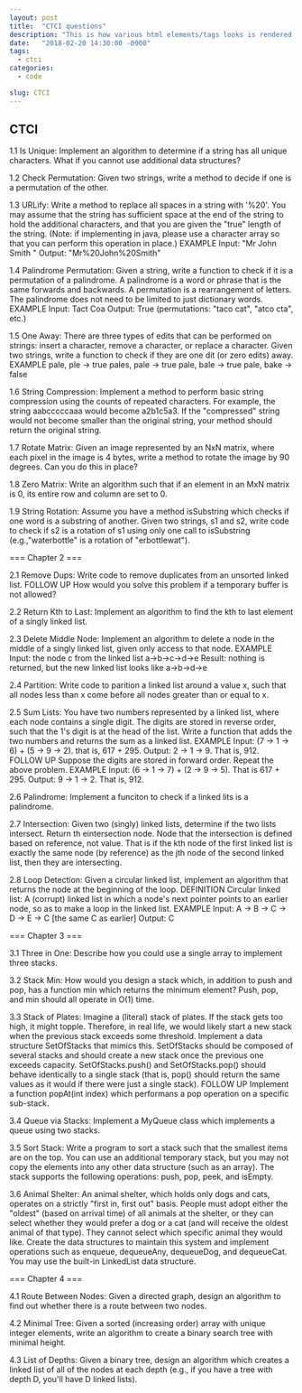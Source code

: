 ```yaml
---
layout: post
title:  "CTCI questions"
description: "This is how various html elements/tags looks is rendered on my theme"
date:   "2018-02-20 14:30:00 -0900"
tags:
  - ctci
categories:
  - code

slug: CTCI
---
```


CTCI
----
1.1 Is Unique: Implement an algorithm to determine if a string has all unique characters.  What if you cannot use additional data structures?

1.2 Check Permutation: Given two strings, write a method to decide if one is a permutation of the other.

1.3 URLify: Write a method to replace all spaces in a string with '%20'.  You may assume that the string has sufficient space at the end of the string
    to hold the additional characters, and that you are given the "true" length of the string. (Note: if implementing in java, please use a character
	array so that you can perform this operation in place.)
	EXAMPLE
	Input:  "Mr John Smith    "
	Output: "Mr%20John%20Smith"

1.4 Palindrome Permutation: Given a string, write a function to check if it is a permutation of a palindrome.  A palindrome is a word or phrase that is
    the same forwards and backwards.  A permutation is a rearrangement of letters.  The palindrome does not need to be limited to just dictionary words.
	EXAMPLE
	Input: Tact Coa
	Output: True (permutations: "taco cat", "atco cta", etc.)

1.5 One Away: There are three types of edits that can be performed on strings: insert a character, remove a character, or replace a character.  Given two
    strings, write a function to check if they are one dit (or zero edits) away.
	EXAMPLE
	pale, ple -> true
	pales, pale -> true
	pale, bale -> true
	pale, bake -> false

1.6 String Compression: Implement a method to perform basic string compression using the counts of repeated characters.  For example, the string aabcccccaaa
    would become a2b1c5a3.  If the "compressed" string would not become smaller than the original string, your method should return the original string.

1.7 Rotate Matrix: Given an image represented by an NxN matrix, where each pixel in the image is 4 bytes, write a method to rotate the image by 90 degrees.
    Can you do this in place?

1.8 Zero Matrix: Write an algorithm such that if an element in an MxN matrix is 0, its entire row and column are set to 0.

1.9 String Rotation: Assume you have a method isSubstring which checks if one word is a substring of another. Given two strings, s1 and s2, write code to
    check if s2 is a rotation of s1 using only one call to isSubstring (e.g.,"waterbottle" is a rotation of "erbottlewat").

=== Chapter 2 ===

2.1 Remove Dups: Write code to remove duplicates from an unsorted linked list.  FOLLOW UP How would you solve this problem if a temporary buffer is not allowed?

2.2 Return Kth to Last: Implement an algorithm to find the kth to last element of a singly linked list.

2.3 Delete Middle Node: Implement an algorithm to delete a node in the middle of a singly linked list, given only access to that node.
	EXAMPLE
	Input: the node c from the linked list a->b->c->d->e
	Result: nothing is returned, but the new linked list looks like a->b->d->e

2.4 Partition: Write code to parition a linked list around a value x, such that all nodes less than x come before all nodes greater than or equal to x.

2.5 Sum Lists: You have two numbers represented by a linked list, where each node contains a single digit.  The digits are stored in reverse order, such
    that the 1's digit is at the head of the list.  Write a function that adds the two numbers and returns the sum as a linked list.
    EXAMPLE
	Input: (7 -> 1 -> 6) + (5 -> 9 -> 2).  that is, 617 + 295.
	Output: 2 -> 1 -> 9.  That is, 912.
	FOLLOW UP
	Suppose the digits are stored in forward order.  Repeat the above problem.
	EXAMPLE
	Input: (6 -> 1 -> 7) + (2 -> 9 -> 5).  That is 617 + 295.
	Output: 9 -> 1 -> 2.  That is, 912.

2.6 Palindrome: Implement a funciton to check if a linked lits is a palindrome.

2.7 Intersection: Given two (singly) linked lists, determine if the two lists intersect.  Return th eintersection node.  Node that the intersection is
    defined based on reference, not value.  That is if the kth node of the first linked list is exactly the same node (by reference) as the jth node of
	the second linked list, then they are intersecting.

2.8 Loop Detection: Given a circular linked list, implement an algorithm that returns the node at the beginning of the loop.
    DEFINITION
	Circular linked list: A (corrupt) linked list in which a node's next pointer points to an earlier node, so as to make a loop in the linked list.
	EXAMPLE
	Input:  A -> B -> C -> D -> E -> C [the same C as earlier]
	Output: C

=== Chapter 3 ===

3.1 Three in One: Describe how you could use a single array to implement three stacks.

3.2 Stack Min: How would you design a stack which, in addition to push and pop, has a function min which returns the minimum element?  Push, pop, and min
    should all operate in O(1) time.

3.3 Stack of Plates: Imagine a (literal) stack of plates.  If the stack gets too high, it might topple.  Therefore, in real life, we would likely start a
    new stack when the previous stack exceeds some threshold.  Implement a data structure SetOfStacks that mimics this.  SetOfStacks should be composed of
	several stacks and should create a new stack once the previous one exceeds capacity.  SetOfStacks.push() and SetOfStacks.pop() should behave identically
	to a single stack (that is, pop() should return the same values as it would if there were just a single stack).
    FOLLOW UP
    Implement a function popAt(int index) which performans a pop operation on a specific sub-stack.

3.4 Queue via Stacks: Implement a MyQueue class which implements a queue using two stacks.

3.5 Sort Stack: Write a program to sort a stack such that the smallest items are on the top.  You can use an additional temporary stack, but you may not copy the elements
    into any other data structure (such as an array).  The stack supports the following operations: push, pop, peek, and isEmpty.

3.6 Animal Shelter: An animal shelter, which holds only dogs and cats, operates on a strictly "first in, first out" basis.  People must adopt either the "oldest"
    (based on arrival time) of all animals at the shelter, or they can select whether they would prefer a dog or a cat (and will receive the oldest animal of that
	type).  They cannot select which specific animal they would like.  Create the data structures to maintain this system and implement operations such as enqueue,
	dequeueAny, dequeueDog, and dequeueCat.  You may use the built-in LinkedList data structure.

=== Chapter 4 ===

4.1 Route Between Nodes: Given a directed graph, design an algorithm to find out whether there is a route between two nodes.

4.2 Minimal Tree: Given a sorted (increasing order) array with unique integer elements, write an algorithm to create a binary search tree with minimal height.

4.3 List of Depths: Given a binary tree, design an algorithm which creates a linked list of all of the nodes at each depth (e.g., if you have a tree with depth D, you'll have D linked lists).


